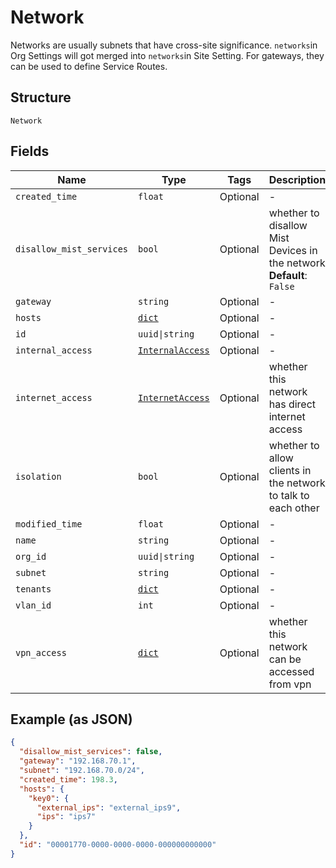 
# Network

Networks are usually subnets that have cross-site significance. `networks`in Org Settings will got merged into `networks`in Site Setting. For gateways, they can be used to define Service Routes.

## Structure

`Network`

## Fields

| Name | Type | Tags | Description |
|  --- | --- | --- | --- |
| `created_time` | `float` | Optional | - |
| `disallow_mist_services` | `bool` | Optional | whether to disallow Mist Devices in the network<br>**Default**: `False` |
| `gateway` | `string` | Optional | - |
| `hosts` | [`dict`](../../doc/models/hosts.md) | Optional | - |
| `id` | `uuid\|string` | Optional | - |
| `internal_access` | [`InternalAccess`](../../doc/models/internal-access.md) | Optional | - |
| `internet_access` | [`InternetAccess`](../../doc/models/internet-access.md) | Optional | whether this network has direct internet access |
| `isolation` | `bool` | Optional | whether to allow clients in the network to talk to each other |
| `modified_time` | `float` | Optional | - |
| `name` | `string` | Optional | - |
| `org_id` | `uuid\|string` | Optional | - |
| `subnet` | `string` | Optional | - |
| `tenants` | [`dict`](../../doc/models/tenants.md) | Optional | - |
| `vlan_id` | `int` | Optional | - |
| `vpn_access` | [`dict`](../../doc/models/vpn-access.md) | Optional | whether this network can be accessed from vpn |

## Example (as JSON)

```json
{
  "disallow_mist_services": false,
  "gateway": "192.168.70.1",
  "subnet": "192.168.70.0/24",
  "created_time": 198.3,
  "hosts": {
    "key0": {
      "external_ips": "external_ips9",
      "ips": "ips7"
    }
  },
  "id": "00001770-0000-0000-0000-000000000000"
}
```

